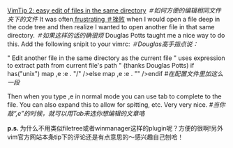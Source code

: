 <html><body><div><a href="http://vim.sourceforge.net/tip_view.php?tip_id=2">VimTip 2: easy edit of files in the same directory</a>
<span style="font-style:italic;">＃如何方便的编辑相同文件夹下的文件</span>
It was often<span style="text-decoration:underline;"> frustrating ＃挫败</span>
when I would open a file deep in the code tree and then realize I wanted to open another file in that same directory.<span style="font-style:italic;">
＃如果这样的话的确很烦 </span>
Douglas Potts taught me a nice way to do this. Add the following snipit to your vimrc:
<span style="font-style:italic;">＃Douglas高手指点说：</span>

" Edit another file in the same directory as the current file
" uses expression to extract path from current file's path
" (thanks Douglas Potts)
if has("unix")
map ,e :e  . "/"  /&gt;else
map ,e :e  . "\"  /&gt;endif
<span style="font-style:italic;">#在配置文件里加这么一段</span>

Then when you type ,e in normal mode you can use tab to complete to the file. You can also expand this to allow for spitting, etc. Very very nice.
<span style="font-style:italic;">#当你敲“,e”的时候，就可以用Tab来选你想编辑的文章咯</span>

<span style="font-weight:bold;">p.s. </span>为什么不用类似filetree或者winmanager这样的plugin呢？方便的很啊!另外vim官方网站本条tip下的评论还是有点意思的～感兴趣自己刨哈！


</div></body></html>